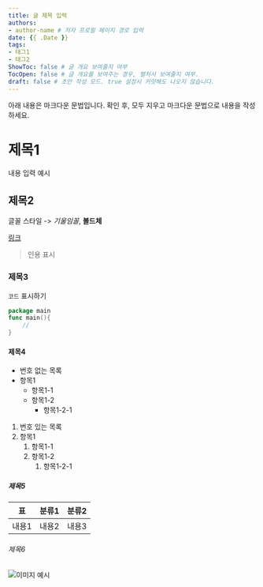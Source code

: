 ```yaml
---
title: 글 제목 입력
authors:
- author-name # 저자 프로필 페이지 경로 입력
date: {{ .Date }}
tags:
- 태그1
- 태그2
ShowToc: false # 글 개요 보여줄지 여부
TocOpen: false # 글 개요를 보여주는 경우, 펼처서 보여줄지 여부.
draft: false # 초안 작성 모드. true 설정시 커밋해도 나오지 않습니다.
---
```


아래 내용은 마크다운 문법입니다. 확인 후, 모두 지우고 마크다운 문법으로 내용을 작성하세요.

# 제목1

내용 입력 예시

## 제목2

글꼴 스타일 -> *기울임꼴*, **볼드체**

[링크]()

> 인용 표시

### 제목3

`코드` 표시하기
```go
package main
func main(){
    //
}
```
#### 제목4

- 번호 없는 목록
- 항목1
  - 항목1-1
  - 항목1-2
    - 항목1-2-1

1. 번호 있는 목록
2. 항목1
   1. 항목1-1
   2. 항목1-2
      1. 항목1-2-1
   
##### 제목5

| 표 | 분류1 | 분류2 |
| -- | -- | -- |
| 내용1 | 내용2 | 내용3 |

###### 제목6

![이미지 예시](/files/covers/blog.jpg)